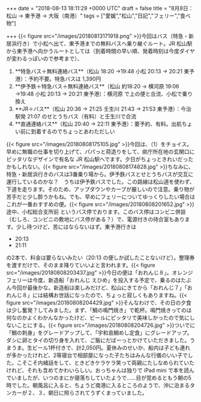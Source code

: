 
+++
date = "2018-08-13 18:11:29 +0000 UTC"
draft = false
title = "8月8日：松山 → 東予港 → 大阪（南港）"
tags = ["愛媛","松山","日記","フェリー","食べ物"]

+++
{{< figure src="/images/20180813171918.png"  >}}今回はバス（特急・新居浜行き）で小松へ出て、東予港までの無料バスへ乗り継ぐルート。JR 松山駅から東予港へ向かうルートとしては（到着時間の早い順、発着時刻は今度ダイヤが変わるっぽいので参考まで）、

<ol>
<li>**特急バス＋無料連絡バス**（松山 18:20 →19:48 小松 20:13 → 20:21 東予港）：予約不要。特急バスは 1,390円</li>
<li>**伊予鉄＋特急バス＋無料連絡バス**（松山 約18:20 → 横河原 19:06 →19:48 小松 20:13 → 20:21 東予港）：横河原 で上の便と合流、小松で乗り換え</li>
<li>**JR＋バス**（松山 20:36 → 21:25 壬生川 21:43 → 21:53 東予港）：今治駅発 21:07 のせとうちバス（有料）と壬生川で合流</li>
<li>**直通連絡バス**（松山 20:40 → 22:11 東予港）：要予約、有料。出航ちょい前に到着するのでちょっとあわただしい</li>
</ol>{{< figure src="/images/20180808175105.jpg"  >}}今回は、（1）をチョイス。早めに無職の仕事を切り上げて、パパっと荷造りをして、県庁所在地の玄関口にピッタリなデザインで有名な JR 松山駅へでます。夕日がちょっときれいだったかもしれない。{{< figure src="/images/20180808174828.jpg"  >}}ちなみに、特急・新居浜行きのバスは3番乗り場から。伊予鉄バスとせとうちバスが交互に運行しているのかな？　うちは伊予鉄バスでした。この路線は松山道を使わず、下道を走ります。そのため、アップダウンやカーブが厳しいので注意。乗り物が苦手だと少し酔うかもね。でも、早めにフェリーについてゆっくりしたい場合はこれが一番おすすめの便。{{< figure src="/images/20180808201652.jpg"  >}}途中、小松総合支所前 というバス停でおります。このバス停はコンビニ併設（むしろ、コンビニの敷地にバス停がある？）で、電源付きの待合室もあります。少し待つけど、苦にはならないはず。東予港行きは

<ul>
<li>20:13</li>
<li>21:11</li>
</ul>の2本で、料金は要らないみたい（20:13 の便しか試したことないけど）。整理券を渡すだけで、そのまま降りていいよと言われます。{{< figure src="/images/20180808203437.jpg"  >}}今日の便は「おれんじ８」。オレンジフェリーは今度、新造船「おれんじ えひめ」を投入する予定で、乗るのはたぶん今回が最後かな。新造船は楽しみだけど、松山にきてから「おれんじ７」「おれんじ８」には結構お世話になったので、ちょっと寂しくもありますね。{{< figure src="/images/20180808204429.jpg"  >}}そんなわけで、その日の夕食は少し奮発？してみました。まず、「鯛の鳴門焼き」で乾杯。鳴門焼きってのは何なのかよくわかんなかったけど、ビールにピッタリで美味しかったので気にしないことにする。{{< figure src="/images/20180808204726.jpg"  >}}ついでに「鯛の刺身」をグレードアップして、「宇和島鯛めし定食」にグレードアップ。ダシに卵とタイの切り身を入れて、ご飯にだばーっとかけていただきました。うまうま。生ビール1杯付きで、計2,050円。夏休みのせいか、船内は子ども連れが多かったけれど、2等寝台で相部屋になった子たちはみんな行儀のいい子でした。こそこそ内緒話をして、ときどきケラケラ笑って両親にたしなめられていたけれど、それも含めてかわいらしい。おっちゃんは独りで iPad mini で本を読んでいましたが、いつのまにか寝落ちしていたようで……目が覚めるともう朝の5時でした。朝風呂に入ると、ちょうど南港に入るところのようで、沖に泊まるタンカーが２、３、朝日に照らされてうずくまっていました。



